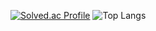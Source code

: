 [![Solved.ac Profile](http://mazassumnida.wtf/api/generate_badge?boj=csj1430)](https://solved.ac/csj1430)
![Top Langs](https://github-readme-stats.vercel.app/api/top-langs/?username=csj1430&layout=compact&theme=dark)
